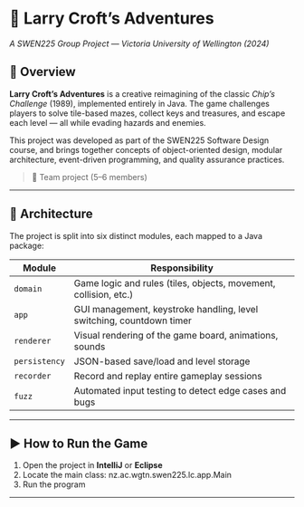 # 🧩 Larry Croft’s Adventures

_A SWEN225 Group Project — Victoria University of Wellington (2024)_

## 📘 Overview

**Larry Croft’s Adventures** is a creative reimagining of the classic *Chip’s Challenge* (1989), implemented entirely in Java. The game challenges players to solve tile-based mazes, collect keys and treasures, and escape each level — all while evading hazards and enemies.  

This project was developed as part of the SWEN225 Software Design course, and brings together concepts of object-oriented design, modular architecture, event-driven programming, and quality assurance practices.

> 👥 Team project (5–6 members)

---

## 🧱 Architecture

The project is split into six distinct modules, each mapped to a Java package:

| Module       | Responsibility |
|--------------|----------------|
| `domain`     | Game logic and rules (tiles, objects, movement, collision, etc.) |
| `app`        | GUI management, keystroke handling, level switching, countdown timer |
| `renderer`   | Visual rendering of the game board, animations, sounds |
| `persistency`| JSON-based save/load and level storage |
| `recorder`   | Record and replay entire gameplay sessions |
| `fuzz`       | Automated input testing to detect edge cases and bugs |

---

## ▶️ How to Run the Game

1. Open the project in **IntelliJ** or **Eclipse**
2. Locate the main class: nz.ac.wgtn.swen225.lc.app.Main
3. Run the program
   
---
